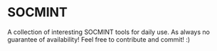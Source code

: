 # SOCMINT
A collection of interesting SOCMINT tools for daily use. As always no guarantee of availability! Feel free to contribute and commit! :)

